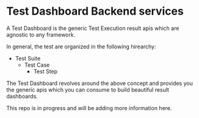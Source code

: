 # Test Dashboard Backend services
A Test Dashboard is the generic Test Execution result apis which are agnostic to any framework.

In general, the test are organized in the following hirearchy:
- Test Suite
  - Test Case
    - Test Step

The Test Dashboard revolves around the above concept and provides you the generic apis which you can consume to build beautiful result dashboards.

This repo is in progress and will be adding more information here.
